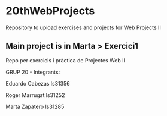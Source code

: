 # 20thWebProjects
Repository to upload exercises and projects for Web Projects II

## Main project is in Marta > Exercici1

Repo per exercicis i pràctica de Projectes Web II

GRUP 20 - 
Integrants:

Eduardo Cabezas ls31356

Roger Marrugat ls31252

Marta Zapatero ls31285

